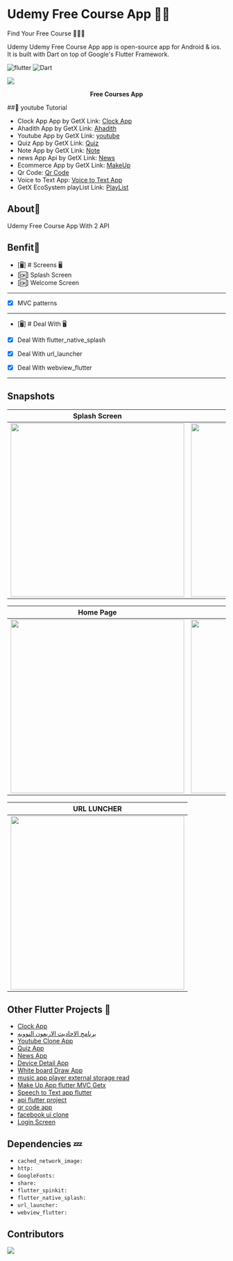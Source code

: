 #  Udemy Free Course App ✍🏻
Find Your Free Course 👨🏻‍💻

Udemy Udemy Free Course App app is open-source  app for Android & ios. It is built with Dart on top of Google's Flutter Framework.


![flutter](https://img.shields.io/badge/Flutter-Framework-green?logo=flutter)
![Dart](https://img.shields.io/badge/Dart-Language-blue?logo=dart)


<p><img src="snapshot/hole.jpg" /></p>
<p align="center"><b>Free Courses App</b></p>

##:rocket: youtube Tutorial

- Clock App App by GetX Link: [Clock App](https://www.youtube.com/watch?v=zfaVN0oZokk)
- Ahadith App by GetX Link: [Ahadith](https://www.youtube.com/watch?v=bHVremPtgNo&t=3668s&ab_channel=SecitDevelopers)
- Youtube App by GetX Link: [youtube](https://www.youtube.com/watch?v=sv4wBvkLPdo)
- Quiz App by GetX Link: [Quiz](https://www.youtube.com/watch?v=CasRDoWlPcY&t=899s&ab_channel=SecitDevelopers)
- Note App by GetX Link: [Note](https://www.youtube.com/watch?v=ZrDK3fG4PO0&t=198s&ab_channel=SecitDevelopers)
- news App Api by GetX Link: [News](https://www.youtube.com/watch?v=MFjoIT3RJSc&list=PLI36SLicSOmKQMPwPauvWDARjzrlQyLIo&index=21&ab_channel=SecitDevelopers)
- Ecommerce App by GetX Link: [MakeUp](https://www.youtube.com/watch?v=-bwiujixOpU&list=PLI36SLicSOmKQMPwPauvWDARjzrlQyLIo&index=3&ab_channel=SecitDevelopers)
- Qr Code: [Qr Code](https://www.youtube.com/watch?v=-QCrf5EytSc&list=PLI36SLicSOmLSQCD1Ccw7gazmeBlcAsAj&ab_channel=SecitDevelopers)
- Voice to Text App: [Voice to Text App](https://www.youtube.com/watch?v=dpdnvSI0Dn8&list=PLI36SLicSOmLSQCD1Ccw7gazmeBlcAsAj&index=2&ab_channel=SecitDevelopers)
- GetX EcoSystem playList Link: [PlayList](https://www.youtube.com/watch?v=8Jy4dtQOZMQ&list=PLI36SLicSOmKQMPwPauvWDARjzrlQyLIo&index=1)




## About🤠

Udemy Free Course App With 2 API

## Benfit👻
- [🖥] # Screens 🖥
- [🆗] Splash Screen
- [🆗] Welcome Screen

--------------------------------
- [x] MVC patterns
-------------------------------
- [🖥] # Deal With 🖥
- [x] Deal With flutter_native_splash
- [x] Deal With url_launcher
- [x] Deal With webview_flutter


------------------------------


## Snapshots


| Splash Screen | Welcome Screen|
|------|-------|
|<img src="snapshot/splash.jpg" width="400">|<img src="snapshot/wecome.jpg" width="400">|

| Home Page | Detail  Page|
|------|-------|
|<img src="snapshot/home.jpg" width="400">|<img src="snapshot/detail.jpg" width="400">|


| URL LUNCHER
|------
|<img src="snapshot/url.jpg" width="400">



## Other Flutter Projects 🔐
- [ Clock App](https://github.com/itsherifAhmed/clock-App)
- [برنامج الاحاديث الاربعون النوويه](https://github.com/itsherifAhmed/alnawawiforty)
- [Youtube Clone App](https://github.com/itsherifAhmed/youtube-clone-app-Getx-youtube-Data-api-V3)
- [Quiz App](https://github.com/itsherifAhmed/Quiz-app)
- [News App](https://github.com/itsherifAhmed/NewsApp)
- [Device Detail App](https://github.com/itsherifAhmed/device-detail-app)
- [White board Draw App](https://github.com/itsherifAhmed/draw-app)
- [music app player external storage read](https://github.com/itsherifAhmed/Music-Player-Read-external-Storage-Flutter-app)
- [Make Up App flutter MVC Getx](https://github.com/itsherifAhmed/MakeUp-App)
- [Speech to Text app flutter](https://github.com/itsherifAhmed/Speech-to-text-app)
- [api flutter project](https://github.com/itsherifAhmed/apiFlutter-Project)
- [qr code app](https://github.com/itsherifAhmed/qr-barcode)
- [facebook ui clone](https://github.com/itsherifAhmed/facebook-ui-clone)
- [Login Screen](https://github.com/itsherifAhmed/login-screen)


## Dependencies 💤
 -  `cached_network_image:`
 -  `http:`
 -  `GoogleFonts:`
 -  `share:`
 -  `flutter_spinkit:`
 -  `flutter_native_splash:`
 -  `url_launcher:`
 -  `webview_flutter:`



## Contributors

<a href="https://github.com/itsherifAhmed">
  <img src="https://github.com/itsherifAhmed.png?size=50">
</a>

